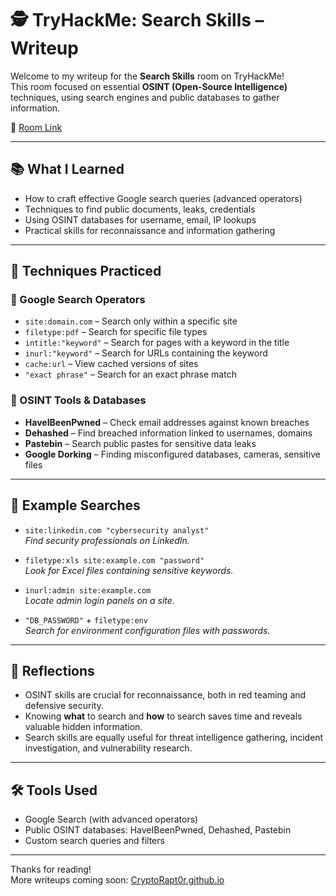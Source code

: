 # 🕵️ TryHackMe: Search Skills – Writeup

Welcome to my writeup for the **Search Skills** room on TryHackMe!  
This room focused on essential **OSINT (Open-Source Intelligence)** techniques, using search engines and public databases to gather information.

🔗 [Room Link](https://tryhackme.com/room/searchskills)

---

## 📚 What I Learned

- How to craft effective Google search queries (advanced operators)
- Techniques to find public documents, leaks, credentials
- Using OSINT databases for username, email, IP lookups
- Practical skills for reconnaissance and information gathering

---

## 🔎 Techniques Practiced

### 🔹 Google Search Operators

- `site:domain.com` – Search only within a specific site
- `filetype:pdf` – Search for specific file types
- `intitle:"keyword"` – Search for pages with a keyword in the title
- `inurl:"keyword"` – Search for URLs containing the keyword
- `cache:url` – View cached versions of sites
- `"exact phrase"` – Search for an exact phrase match

### 🔹 OSINT Tools & Databases

- **HaveIBeenPwned** – Check email addresses against known breaches
- **Dehashed** – Find breached information linked to usernames, domains
- **Pastebin** – Search public pastes for sensitive data leaks
- **Google Dorking** – Finding misconfigured databases, cameras, sensitive files

---

## 🧪 Example Searches

- `site:linkedin.com "cybersecurity analyst"`  
  _Find security professionals on LinkedIn._

- `filetype:xls site:example.com "password"`  
  _Look for Excel files containing sensitive keywords._

- `inurl:admin site:example.com`  
  _Locate admin login panels on a site._

- `"DB_PASSWORD"` + `filetype:env`  
  _Search for environment configuration files with passwords._

---

## 💬 Reflections

- OSINT skills are crucial for reconnaissance, both in red teaming and defensive security.
- Knowing **what** to search and **how** to search saves time and reveals valuable hidden information.
- Search skills are equally useful for threat intelligence gathering, incident investigation, and vulnerability research.

---

## 🛠️ Tools Used

- Google Search (with advanced operators)
- Public OSINT databases: HaveIBeenPwned, Dehashed, Pastebin
- Custom search queries and filters

---

Thanks for reading!  
More writeups coming soon: [CryptoRapt0r.github.io](https://cryptorapt0r.github.io)

